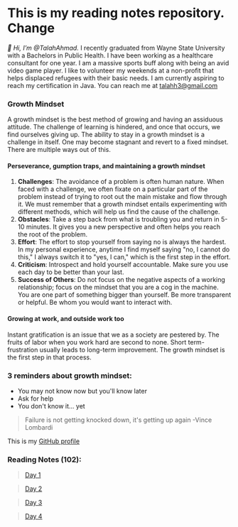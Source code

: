 # This is my reading notes repository. Change

_👋 Hi, I’m @TalahAhmad._ I recently graduated from Wayne State University with a Bachelors in Public Health. I have been working as a healthcare consultant for one year. I am a massive sports buff along with being an avid video game player. I like to volunteer my weekends at a non-profit that helps displaced refugees with their basic needs. I am currently aspiring to reach my certification in Java. You can reach me at talahh3@gmail.com

### Growth Mindset
A growth mindset is the best method of growing and having an assiduous attitude. The challenge of learning is hindered, and once that occurs, we find ourselves giving up. The ability to stay in a growth mindset is a challenge in itself. One may become stagnant and revert to a fixed mindset. There are multiple ways out of this.
#### Perseverance, gumption traps, and maintaining a growth mindset
1. **Challenges**: The avoidance of a problem is often human nature. When faced with a challenge, we often fixate on a particular part of the problem instead of trying to root out the main mistake and flow through it. We must remember that a growth mindset entails experimenting with different methods, which will help us find the cause of the challenge.
2. **Obstacles**: Take a step back from what is troubling you and return in 5-10 minutes. It gives you a new perspective and often helps you reach the root of the problem.
3. **Effort**: The effort to stop yourself from saying no is always the hardest. In my personal experience, anytime I find myself saying "no, I cannot do this," I always switch it to "yes, I can," which is the first step in the effort.
4. **Criticism**: Introspect and hold yourself accountable. Make sure you use each day to be better than your last.
5. **Success of Others**: Do not focus on the negative aspects of a working relationship; focus on the mindset that you are a cog in the machine. You are one part of something bigger than yourself. Be more transparent or helpful. Be whom you would want to interact with.
#### Growing at work, and outside work too
Instant gratification is an issue that we as a society are pestered by. The fruits of labor when you work hard are second to none. Short term-frustration usually leads to long-term improvement. The growth mindset is the first step in that process.

### 3 reminders about growth mindset:

- You may not know now but you'll know later
- Ask for help
- You don't know it... yet

> Failure is not getting knocked down, it's getting up again -Vince Lombardi

This is my [GitHub profile](https://github.com/TalahAhmad)

### Reading Notes (102):
>[Day 1](class01.md)

>[Day 2](class02.md)

>[Day 3](class03.md)

>[Day 4](class04.md)
